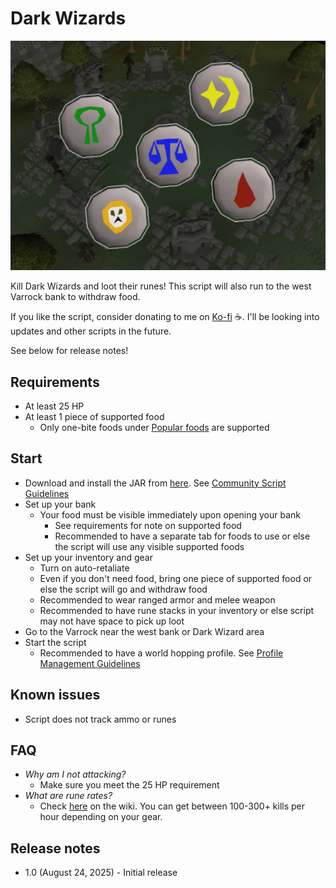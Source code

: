 # Dark Wizards

![img.png](img.png)

Kill Dark Wizards and loot their runes! This script will also run to the west Varrock bank to withdraw food.

If you like the script, consider donating to me on [Ko-fi](https://ko-fi.com/fruart) ☕. I'll be looking into updates and other scripts in the future.

See below for release notes!

## Requirements
- At least 25 HP
- At least 1 piece of supported food
  - Only one-bite foods under [Popular foods](https://oldschool.runescape.wiki/w/Food#Popular_foods) are supported

## Start
- Download and install the JAR from [here](https://github.com/fru-art/fru-scripts/blob/master/out/artifacts/DarkWizardScript.jar).  See [Community Script Guidelines](https://discord.com/channels/736938454478356570/1364978724105355324)
- Set up your bank
  - Your food must be visible immediately upon opening your bank
    - See requirements for note on supported food
    - Recommended to have a separate tab for foods to use or else the script will use any visible supported foods
- Set up your inventory and gear
  - Turn on auto-retaliate
  - Even if you don't need food, bring one piece of supported food or else the script will go and withdraw food
  - Recommended to wear ranged armor and melee weapon
  - Recommended to have rune stacks in your inventory or else script may not have space to pick up loot
- Go to the Varrock near the west bank or Dark Wizard area
- Start the script
    - Recommended to have a world hopping profile.  See [Profile Management Guidelines](https://discord.com/channels/736938454478356570/1393939764092207134/1393939764092207134)

## Known issues
- Script does not track ammo or runes

## FAQ
- _Why am I not attacking?_
  - Make sure you meet the 25 HP requirement
- _What are rune rates?_
  - Check [here](https://oldschool.runescape.wiki/w/Dark_wizard#Elemental_runes) on the wiki. You can get between 100-300+ kills per hour depending on your gear.

## Release notes
- 1.0 (August 24, 2025) - Initial release